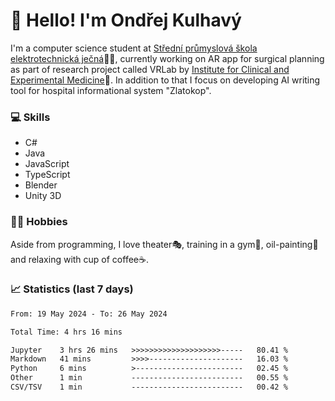 # 👋 Hello! I'm Ondřej Kulhavý

I'm a computer science student at [Střední průmyslová škola elektrotechnická ječná](https://www.spsejecna.cz/)👨‍🎓, currently working on AR app for surgical planning as part of research project called VRLab by [Institute for Clinical and Experimental Medicine](https://www.ikem.cz/en/)🏥.
In addition to that I focus on developing AI writing tool for hospital informational system "Zlatokop".

### 💻 Skills
- C#
- Java
- JavaScript
- TypeScript
- Blender
- Unity 3D

### 🏋️‍♂️ Hobbies

Aside from programming, I love theater🎭, training in a gym💪, oil-painting🎨 and relaxing with cup of coffee☕.
### 📈 Statistics (last 7 days)
<!--START_SECTION:waka-->

```txt
From: 19 May 2024 - To: 26 May 2024

Total Time: 4 hrs 16 mins

Jupyter    3 hrs 26 mins   >>>>>>>>>>>>>>>>>>>>-----   80.41 %
Markdown   41 mins         >>>>---------------------   16.03 %
Python     6 mins          >------------------------   02.45 %
Other      1 min           -------------------------   00.55 %
CSV/TSV    1 min           -------------------------   00.42 %
```

<!--END_SECTION:waka-->



